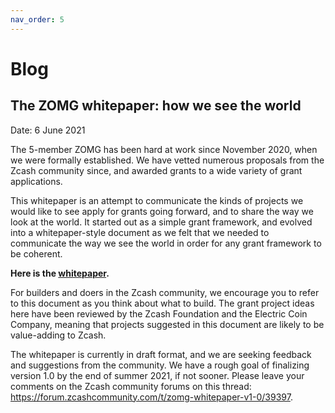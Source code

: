 ```yaml
---
nav_order: 5
---
```


# Blog

## The ZOMG whitepaper: how we see the world
Date: 6 June 2021

The 5-member ZOMG has been hard at work since November 2020, when we were formally established. We have vetted numerous proposals from the Zcash community since, and awarded grants to a wide variety of grant applications. 

This whitepaper is an attempt to communicate the kinds of projects we would like to see apply for grants going forward, and to share the way we look at the world. It started out as a simple grant framework, and evolved into a whitepaper-style document as we felt that we needed to communicate the way we see the world in order for any grant framework to be coherent. 

**Here is the [whitepaper](https://github.com/ZcashFoundation/zomg/blob/master/whitepaper/ZOMG_whitepaper_v1.0_published.pdf).**

For builders and doers in the Zcash community, we encourage you to refer to this document as you think about what to build. The grant project ideas here have been reviewed by the Zcash Foundation and the Electric Coin Company, meaning that projects suggested in this document are likely to be value-adding to Zcash. 

The whitepaper is currently in draft format, and we are seeking feedback and suggestions from the community. We have a rough goal of finalizing version 1.0 by the end of summer 2021, if not sooner. Please leave your comments on the Zcash community forums on this thread: https://forum.zcashcommunity.com/t/zomg-whitepaper-v1-0/39397. 
